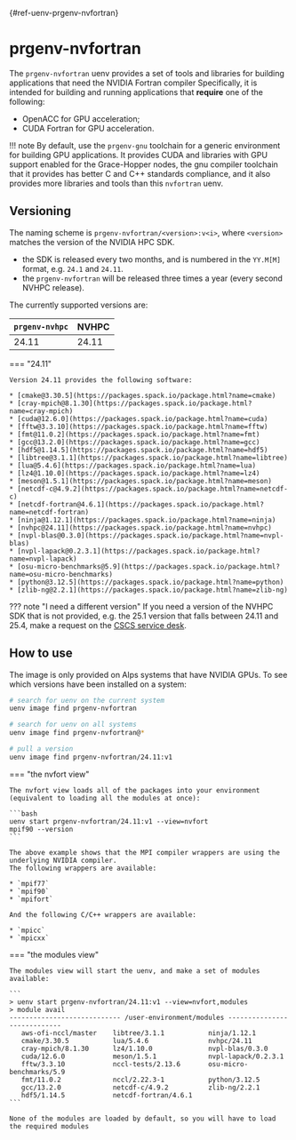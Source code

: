 [](){#ref-uenv-prgenv-nvfortran}
# prgenv-nvfortran

The `prgenv-nvfortran` uenv provides a set of tools and libraries for building applications that need the NVIDIA Fortran compiler
Specifically, it is intended for building and running applications that **require** one of the following:
* OpenACC for GPU acceleration;
* CUDA Fortran for GPU acceleration.

!!! note
    By default, use the `prgenv-gnu` toolchain for a generic environment for building GPU applications.
    It provides CUDA and libraries with GPU support enabled for the Grace-Hopper nodes, the gnu compiler toolchain that it provides has better C and C++ standards compliance, and it also provides more libraries and tools than this `nvfortran` uenv.

## Versioning

The naming scheme is `prgenv-nvfortran/<version>:v<i>`, where `<version>` matches the version of the NVIDIA HPC SDK.

* the SDK is released every two months, and is numbered in the `YY.M[M]` format, e.g. `24.1` and `24.11`.
* the `prgenv-nvfortran` will be released three times a year (every second NVHPC release).

The currently supported versions are:

| `prgenv-nvhpc` | NVHPC |
| --------------  | ----- |
| 24.11 | 24.11 |

=== "24.11"

    Version 24.11 provides the following software:

    * [cmake@3.30.5](https://packages.spack.io/package.html?name=cmake)
    * [cray-mpich@8.1.30](https://packages.spack.io/package.html?name=cray-mpich)
    * [cuda@12.6.0](https://packages.spack.io/package.html?name=cuda)
    * [fftw@3.3.10](https://packages.spack.io/package.html?name=fftw)
    * [fmt@11.0.2](https://packages.spack.io/package.html?name=fmt)
    * [gcc@13.2.0](https://packages.spack.io/package.html?name=gcc)
    * [hdf5@1.14.5](https://packages.spack.io/package.html?name=hdf5)
    * [libtree@3.1.1](https://packages.spack.io/package.html?name=libtree)
    * [lua@5.4.6](https://packages.spack.io/package.html?name=lua)
    * [lz4@1.10.0](https://packages.spack.io/package.html?name=lz4)
    * [meson@1.5.1](https://packages.spack.io/package.html?name=meson)
    * [netcdf-c@4.9.2](https://packages.spack.io/package.html?name=netcdf-c)
    * [netcdf-fortran@4.6.1](https://packages.spack.io/package.html?name=netcdf-fortran)
    * [ninja@1.12.1](https://packages.spack.io/package.html?name=ninja)
    * [nvhpc@24.11](https://packages.spack.io/package.html?name=nvhpc)
    * [nvpl-blas@0.3.0](https://packages.spack.io/package.html?name=nvpl-blas)
    * [nvpl-lapack@0.2.3.1](https://packages.spack.io/package.html?name=nvpl-lapack)
    * [osu-micro-benchmarks@5.9](https://packages.spack.io/package.html?name=osu-micro-benchmarks)
    * [python@3.12.5](https://packages.spack.io/package.html?name=python)
    * [zlib-ng@2.2.1](https://packages.spack.io/package.html?name=zlib-ng)

??? note "I need a different version"
    If you need a version of the NVHPC SDK that is not provided, e.g. the 25.1 version that falls between 24.11 and 25.4, make a request on the [CSCS service desk](https://jira.cscs.ch/plugins/servlet/desk).

## How to use

The image is only provided on Alps systems that have NVIDIA GPUs.
To see which versions have been installed on a system:

```bash
# search for uenv on the current system
uenv image find prgenv-nvfortran

# search for uenv on all systems
uenv image find prgenv-nvfortran@*

# pull a version
uenv image find prgenv-nvfortran/24.11:v1
```

=== "the nvfort view"

    The nvfort view loads all of the packages into your environment (equivalent to loading all the modules at once):

    ```bash
    uenv start prgenv-nvfortran/24.11:v1 --view=nvfort
    mpif90 --version
    ```

    The above example shows that the MPI compiler wrappers are using the underlying NVIDIA compiler.
    The following wrappers are available:

    * `mpif77`
    * `mpif90`
    * `mpifort`

    And the following C/C++ wrappers are available:

    * `mpicc`
    * `mpicxx`

=== "the modules view"

    The modules view will start the uenv, and make a set of modules available:

    ```
    > uenv start prgenv-nvfortran/24.11:v1 --view=nvfort,modules
    > module avail
    ---------------------------- /user-environment/modules ----------------------------
       aws-ofi-nccl/master    libtree/3.1.1           ninja/1.12.1
       cmake/3.30.5           lua/5.4.6               nvhpc/24.11
       cray-mpich/8.1.30      lz4/1.10.0              nvpl-blas/0.3.0
       cuda/12.6.0            meson/1.5.1             nvpl-lapack/0.2.3.1
       fftw/3.3.10            nccl-tests/2.13.6       osu-micro-benchmarks/5.9
       fmt/11.0.2             nccl/2.22.3-1           python/3.12.5
       gcc/13.2.0             netcdf-c/4.9.2          zlib-ng/2.2.1
       hdf5/1.14.5            netcdf-fortran/4.6.1
    ```

    None of the modules are loaded by default, so you will have to load the required modules

